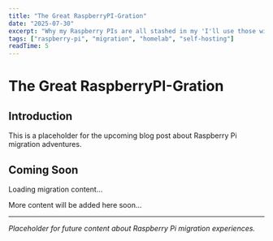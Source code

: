 ```yaml
---
title: "The Great RaspberryPI-Gration"
date: "2025-07-30"
excerpt: "Why my Raspberry PIs are all stashed in my 'I'll use those wires one day' box"
tags: ["raspberry-pi", "migration", "homelab", "self-hosting"]
readTime: 5
---
```


# The Great RaspberryPI-Gration

## Introduction

This is a placeholder for the upcoming blog post about Raspberry Pi migration adventures.

## Coming Soon

Loading migration content...

More content will be added here soon...

---

*Placeholder for future content about Raspberry Pi migration experiences.* 